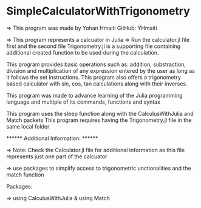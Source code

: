 # SimpleCalculatorWithTrigonometry

=> This program was made by Yohan Hmaiti
  GitHub: YHmaiti

=> This program represents a calcuator in Julia
=> Run the calculator.jl file first and the second file Trigonometry.jl is a supporting file
containing additional created function to be used during the calculation.

This program provides basic operations such as: addition, substraction, division and multiplication 
of any expression entered by the user as long as it follows the set instructions.
This program also offers a trigonometry based calculator with sin, cos, tan calculations along with their
inverses.

This program was made to advance learning of the Julia programming language and multiple of its 
commands, functions and syntax

This program uses the sleep function along with the CalculusWithJulia and Match packets
This program requires having the Trigonometry.jl file in the same local folder

****** Additional Information: ******

=> Note: Check the Calculator.jl file for additional information as this file represents 
         just one part of the calcuator

=> use packages to simplify access to trigonometric unctionalities 
and the match function
 
Packages: 
 
   => using CalculusWithJulia & using Match
